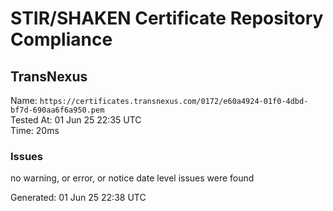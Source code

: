 # STIR/SHAKEN Certificate Repository Compliance

## TransNexus

Name: `https://certificates.transnexus.com/0172/e60a4924-01f0-4dbd-bf7d-690aa6f6a950.pem`\
Tested At: 01 Jun 25 22:35 UTC\
Time: 20ms

### Issues

no warning, or error, or notice date level issues were found

Generated: 01 Jun 25 22:38 UTC